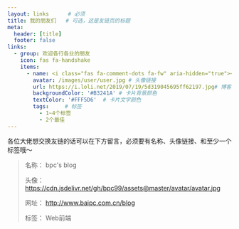 ```yaml
---
layout: links      # 必须
title: 我的朋友们   # 可选，这是友链页的标题
meta: 
  header: [title]
  footer: false
links:
  - group: 欢迎各行各业的朋友
    icon: fas fa-handshake
    items:
      - name: <i class="fas fa-comment-dots fa-fw" aria-hidden="true"></i>赶快留言吧 # 博客名
        avatar: /images/user/user.jpg # 头像链接
        url: https://i.loli.net/2019/07/19/5d319045695ff62197.jpg# 博客链接
        backgroundColor: '#B3241A' # 卡片背景颜色
        textColor: '#FFF5D6'  # 卡片文字颜色
        tags:     # 标签
          - 1~4个标签
          - 2个最佳
---
```

各位大佬想交换友链的话可以在下方留言，必须要有名称、头像链接、和至少一个标签哦～

> 名称： bpc's blog
>
> 头像： https://cdn.jsdelivr.net/gh/bpc99/assets@master/avatar/avatar.jpg
>
> 网址： http://www.baipc.com.cn/blog
>
> 标签： Web前端